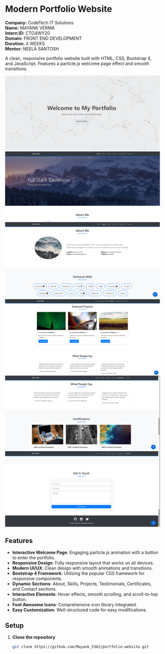 # Modern Portfolio Website

**Company:** CodeTech IT Solutions  
**Name:** MAYANK VERMA  
**Intern ID:** CTO4WY20  
**Domain:** FRONT END DEVELOPMENT  
**Duration:** 4 WEEKS  
**Mentor:** NEELA SANTOSH



A clean, responsive portfolio website built with HTML, CSS, Bootstrap 4, and JavaScript. Features a particle.js welcome page effect and smooth transitions.

![Portfolio Preview](1.png)
![Portfolio Preview](2.png)
![Portfolio Preview](3.png)
![Portfolio Preview](4.png)
![Portfolio Preview](5.png)
![Portfolio Preview](6.png)

## Features

- **Interactive Welcome Page**: Engaging particle.js animation with a button to enter the portfolio.
- **Responsive Design**: Fully responsive layout that works on all devices.
- **Modern UI/UX**: Clean design with smooth animations and transitions.
- **Bootstrap 4 Framework**: Utilizing the popular CSS framework for responsive components.
- **Dynamic Sections**: About, Skills, Projects, Testimonials, Certificates, and Contact sections.
- **Interactive Elements**: Hover effects, smooth scrolling, and scroll-to-top button.
- **Font Awesome Icons**: Comprehensive icon library integrated.
- **Easy Customization**: Well-structured code for easy modifications.


## Setup

1. **Clone the repository**
   ```bash
   git clone https://github.com/Mayank_5362/portfolio-website.git
